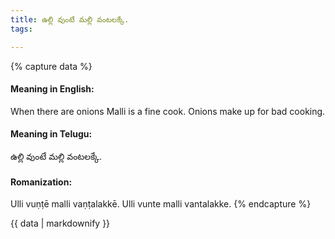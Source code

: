 ```yaml
---
title: ఉల్లి వుంటే మల్లి వంటలక్కే.
tags:

---
```


{% capture data %}
#### Meaning in English:
When there are onions Malli is a fine cook.
Onions make up for bad cooking.

#### Meaning in Telugu:
ఉల్లి వుంటే మల్లి వంటలక్కే.

#### Romanization:
Ulli vuṇṭē malli vaṇṭalakkē.
Ulli vunte malli vantalakke.
{% endcapture %}

{{ data | markdownify }}

